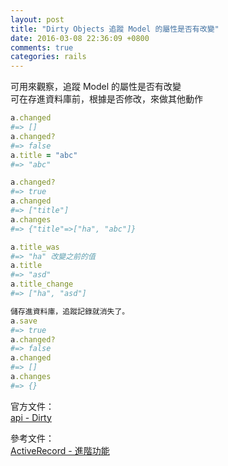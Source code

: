 ```yaml
---
layout: post
title: "Dirty Objects 追蹤 Model 的屬性是否有改變"
date: 2016-03-08 22:36:09 +0800
comments: true
categories: rails
---
```


可用來觀察，追蹤 Model 的屬性是否有改變  
可在存進資料庫前，根據是否修改，來做其他動作

<!-- more -->

```ruby
a.changed
#=> []
a.changed?
#=> false
a.title = "abc"
#=> "abc"

a.changed?
#=> true
a.changed
#=> ["title"]
a.changes
#=> {"title"=>["ha", "abc"]}

a.title_was
#=> "ha" 改變之前的值
a.title
#=> "asd"
a.title_change
#=> ["ha", "asd"]

儲存進資料庫，追蹤記錄就消失了。
a.save
#=> true
a.changed?
#=> false
a.changed
#=> []
a.changes
#=> {}
```


官方文件：  
[api - Dirty](http://api.rubyonrails.org/classes/ActiveModel/Dirty.html)  

參考文件：  
[ActiveRecord - 進階功能](https://ihower.tw/rails4/activerecord-others.html)